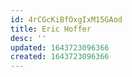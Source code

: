 ```yaml
---
id: 4rCGcKiBfOxgIxM15GAod
title: Eric Hoffer
desc: ''
updated: 1643723096366
created: 1643723096366
---
```


